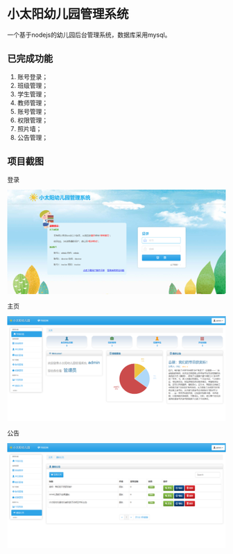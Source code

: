 # 小太阳幼儿园管理系统
一个基于nodejs的幼儿园后台管理系统，数据库采用mysql。

## 已完成功能

1. 账号登录；
2. 班级管理；
3. 学生管理；
4. 教师管理；
5. 账号管理；
6. 权限管理；
7. 照片墙；
8. 公告管理；

## 项目截图

登录

![](screen/login.png)

主页

![](screen/home.png)

公告

![](screen/notice.png)
